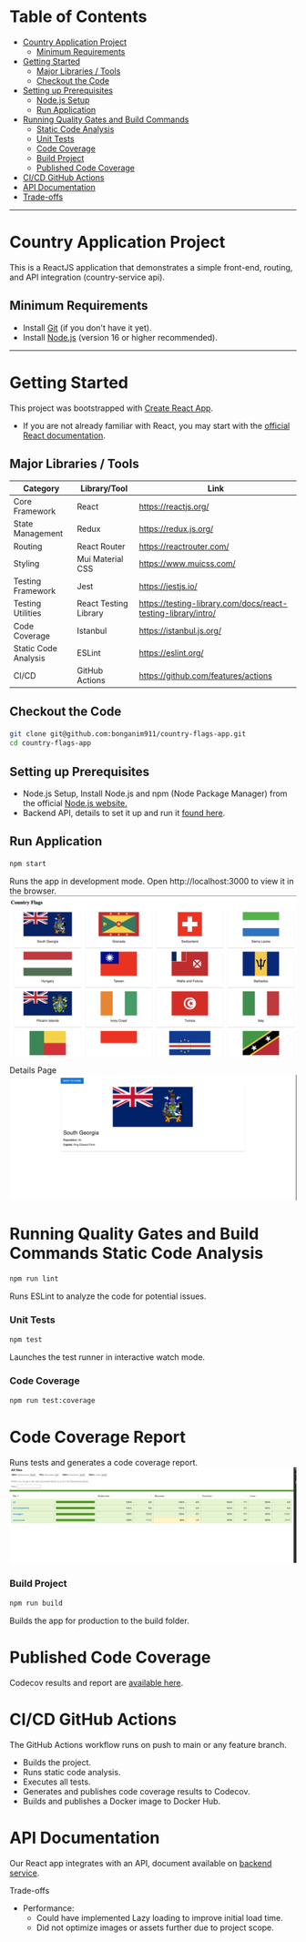 # Table of Contents

* [Country Application Project](#country-application-project)
    * [Minimum Requirements](#minimum-requirements)
* [Getting Started](#getting-started)
    * [Major Libraries / Tools](#major-libraries--tools)
    * [Checkout the Code](#checkout-the-code)
* [Setting up Prerequisites](#setting-up-prerequisites)
    * [Node.js Setup](#nodejs-setup)
    * [Run Application](#run-application)
* [Running Quality Gates and Build Commands](#running-quality-gates-and-build-commands)
    * [Static Code Analysis](#static-code-analysis)
    * [Unit Tests](#unit-tests)
    * [Code Coverage](#code-coverage)
    * [Build Project](#build-project)
    * [Published Code Coverage](#published-code-coverage)
* [CI/CD GitHub Actions](#cicd-github-actions)
* [API Documentation](#api-documentation)
* [Trade-offs](#trade-offs)

---

# Country Application Project

This is a ReactJS application that demonstrates a simple front-end, routing, and API integration (country-service api).

## Minimum Requirements

- Install [Git](https://www.atlassian.com/git/tutorials/install-git) (if you don't have it yet).
- Install [Node.js](https://nodejs.org/) (version 16 or higher recommended).

---

# Getting Started

This project was bootstrapped with [Create React App](https://create-react-app.dev/).

- If you are not already familiar with React, you may start with the [official React documentation](https://reactjs.org/docs/getting-started.html).

## Major Libraries / Tools

| Category                    | Library/Tool          | Link                                         |
|-----------------------------|-----------------------|----------------------------------------------|
| Core Framework              | React                 | https://reactjs.org/                        |
| State Management            | Redux                 | https://redux.js.org/                       |
| Routing                     | React Router          | https://reactrouter.com/                    |
| Styling                     | Mui Material CSS      | https://www.muicss.com/                                            |
| Testing Framework           | Jest                  | https://jestjs.io/                          |
| Testing Utilities           | React Testing Library | https://testing-library.com/docs/react-testing-library/intro/ |
| Code Coverage               | Istanbul              | https://istanbul.js.org/                    |
| Static Code Analysis        | ESLint                | https://eslint.org/                         |
| CI/CD                       | GitHub Actions        | https://github.com/features/actions         |

## Checkout the Code

```bash
git clone git@github.com:bonganim911/country-flags-app.git
cd country-flags-app
```

## Setting up Prerequisites
- Node.js Setup, Install Node.js and npm (Node Package Manager) from the official [Node.js website.](https://nodejs.org/)
- Backend API, details to set it up and run it [found here](https://github.com/bonganim911/country-service).


## Run Application
```bash
npm start
```
Runs the app in development mode.
Open http://localhost:3000 to view it in the browser.
![Home Page](images/home.png)

Details Page
![Home Page](images/detail.png)

# Running Quality Gates and Build Commands Static Code Analysis
```bash
npm run lint
```
Runs ESLint to analyze the code for potential issues.

### Unit Tests
```bash
npm test
```
Launches the test runner in interactive watch mode.

### Code Coverage
```bash
npm run test:coverage
```

# Code Coverage Report
Runs tests and generates a code coverage report.
![Code Coverage Report](images/country-app-code-coverage.png)


 ### Build Project
```bash
npm run build
```
Builds the app for production to the build folder.

# Published Code Coverage
Codecov results and report are [available here]().


# CI/CD GitHub Actions
The GitHub Actions workflow runs on push to main or any feature branch.
- Builds the project.
- Runs static code analysis.
- Executes all tests.
- Generates and publishes code coverage results to Codecov.
- Builds and publishes a Docker image to Docker Hub.

# API Documentation
Our React app integrates with an API, document available on [backend service](https://github.com/bonganim911/country-service).

Trade-offs
- Performance:
  - Could have implemented Lazy loading to improve initial load time.
  - Did not optimize images or assets further due to project scope.